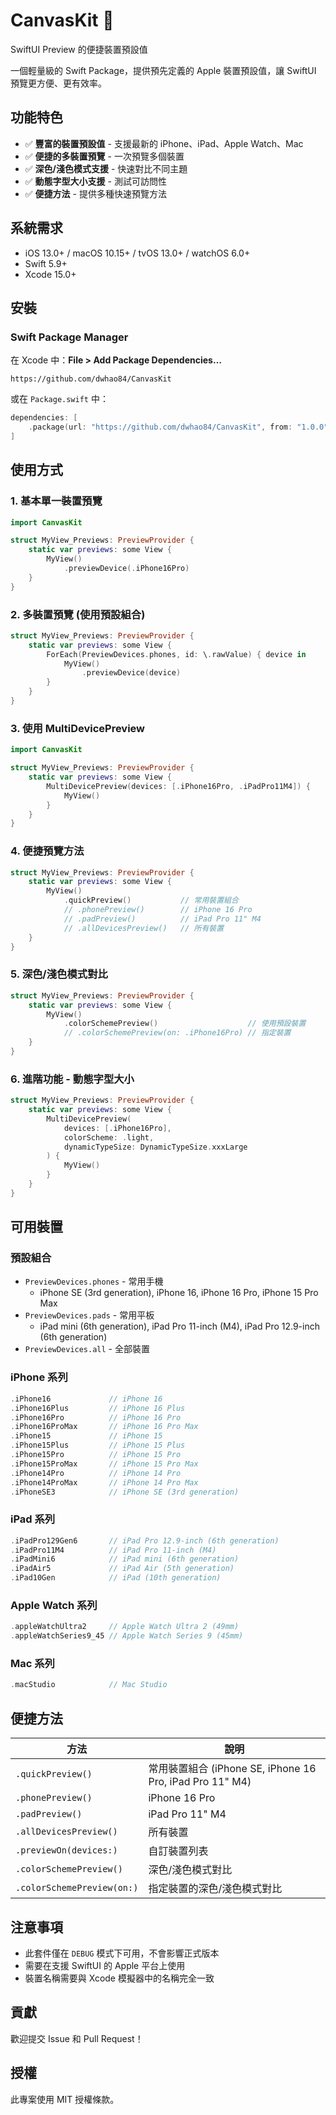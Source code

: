 # CanvasKit 🎨
SwiftUI Preview 的便捷裝置預設值

一個輕量級的 Swift Package，提供預先定義的 Apple 裝置預設值，讓 SwiftUI 預覽更方便、更有效率。

## 功能特色

- ✅ **豐富的裝置預設值** - 支援最新的 iPhone、iPad、Apple Watch、Mac
- ✅ **便捷的多裝置預覽** - 一次預覽多個裝置
- ✅ **深色/淺色模式支援** - 快速對比不同主題
- ✅ **動態字型大小支援** - 測試可訪問性
- ✅ **便捷方法** - 提供多種快速預覽方法

## 系統需求

- iOS 13.0+ / macOS 10.15+ / tvOS 13.0+ / watchOS 6.0+
- Swift 5.9+
- Xcode 15.0+

## 安裝

### Swift Package Manager

在 Xcode 中：**File > Add Package Dependencies…**

```
https://github.com/dwhao84/CanvasKit
```

或在 `Package.swift` 中：

```swift
dependencies: [
    .package(url: "https://github.com/dwhao84/CanvasKit", from: "1.0.0")
]
```

## 使用方式

### 1. 基本單一裝置預覽
```swift
import CanvasKit

struct MyView_Previews: PreviewProvider {
    static var previews: some View {
        MyView()
            .previewDevice(.iPhone16Pro)
    }
}
```

### 2. 多裝置預覽 (使用預設組合)
```swift
struct MyView_Previews: PreviewProvider {
    static var previews: some View {
        ForEach(PreviewDevices.phones, id: \.rawValue) { device in
            MyView()
                .previewDevice(device)
        }
    }
}
```

### 3. 使用 MultiDevicePreview
```swift
import CanvasKit

struct MyView_Previews: PreviewProvider {
    static var previews: some View {
        MultiDevicePreview(devices: [.iPhone16Pro, .iPadPro11M4]) {
            MyView()
        }
    }
}
```

### 4. 便捷預覽方法
```swift
struct MyView_Previews: PreviewProvider {
    static var previews: some View {
        MyView()
            .quickPreview()           // 常用裝置組合
            // .phonePreview()        // iPhone 16 Pro
            // .padPreview()          // iPad Pro 11" M4
            // .allDevicesPreview()   // 所有裝置
    }
}
```

### 5. 深色/淺色模式對比
```swift
struct MyView_Previews: PreviewProvider {
    static var previews: some View {
        MyView()
            .colorSchemePreview()                    // 使用預設裝置
            // .colorSchemePreview(on: .iPhone16Pro) // 指定裝置
    }
}
```

### 6. 進階功能 - 動態字型大小
```swift
struct MyView_Previews: PreviewProvider {
    static var previews: some View {
        MultiDevicePreview(
            devices: [.iPhone16Pro],
            colorScheme: .light,
            dynamicTypeSize: DynamicTypeSize.xxxLarge
        ) {
            MyView()
        }
    }
}
```

## 可用裝置

### 預設組合
- `PreviewDevices.phones` - 常用手機
  - iPhone SE (3rd generation), iPhone 16, iPhone 16 Pro, iPhone 15 Pro Max
- `PreviewDevices.pads` - 常用平板
  - iPad mini (6th generation), iPad Pro 11-inch (M4), iPad Pro 12.9-inch (6th generation)
- `PreviewDevices.all` - 全部裝置

### iPhone 系列
```swift
.iPhone16             // iPhone 16
.iPhone16Plus         // iPhone 16 Plus  
.iPhone16Pro          // iPhone 16 Pro
.iPhone16ProMax       // iPhone 16 Pro Max
.iPhone15             // iPhone 15
.iPhone15Plus         // iPhone 15 Plus
.iPhone15Pro          // iPhone 15 Pro
.iPhone15ProMax       // iPhone 15 Pro Max
.iPhone14Pro          // iPhone 14 Pro
.iPhone14ProMax       // iPhone 14 Pro Max
.iPhoneSE3            // iPhone SE (3rd generation)
```

### iPad 系列
```swift
.iPadPro129Gen6       // iPad Pro 12.9-inch (6th generation)
.iPadPro11M4          // iPad Pro 11-inch (M4)
.iPadMini6            // iPad mini (6th generation)
.iPadAir5             // iPad Air (5th generation)
.iPad10Gen            // iPad (10th generation)
```

### Apple Watch 系列
```swift
.appleWatchUltra2     // Apple Watch Ultra 2 (49mm)
.appleWatchSeries9_45 // Apple Watch Series 9 (45mm)
```

### Mac 系列
```swift
.macStudio            // Mac Studio
```

## 便捷方法

| 方法 | 說明 |
|------|------|
| `.quickPreview()` | 常用裝置組合 (iPhone SE, iPhone 16 Pro, iPad Pro 11" M4) |
| `.phonePreview()` | iPhone 16 Pro |
| `.padPreview()` | iPad Pro 11" M4 |
| `.allDevicesPreview()` | 所有裝置 |
| `.previewOn(devices:)` | 自訂裝置列表 |
| `.colorSchemePreview()` | 深色/淺色模式對比 |
| `.colorSchemePreview(on:)` | 指定裝置的深色/淺色模式對比 |

## 注意事項

- 此套件僅在 `DEBUG` 模式下可用，不會影響正式版本
- 需要在支援 SwiftUI 的 Apple 平台上使用
- 裝置名稱需要與 Xcode 模擬器中的名稱完全一致

## 貢獻

歡迎提交 Issue 和 Pull Request！

## 授權

此專案使用 MIT 授權條款。
